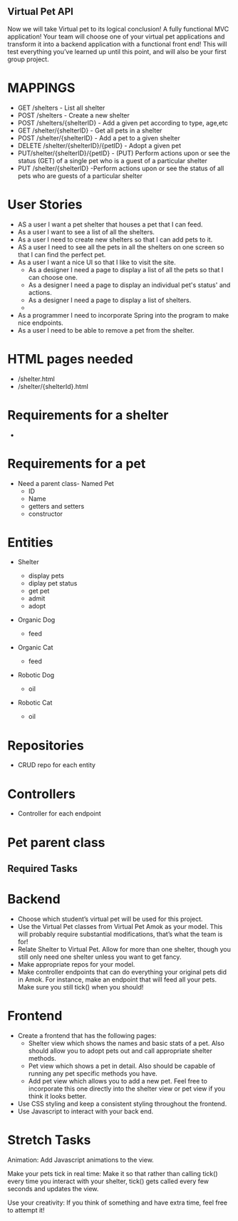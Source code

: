 ## Virtual Pet API
Now we will take Virtual pet to its logical conclusion! A fully functional MVC application! Your team will choose one of your virtual pet applications and transform it into a backend application with a functional front end! This will test everything you’ve learned up until this point, and will also be your first group project.

# MAPPINGS
- GET /shelters  - List all shelter
- POST /shelters - Create a new shelter
- POST /shelters/{shelterID} - Add a given pet according to type, age,etc
- GET /shelter/{shelterID} - Get all pets in a shelter
- POST /shelter/{shelterID} - Add a pet to a given shelter
- DELETE /shelter/{shelterID}/{petID} - Adopt a given pet
- PUT/shelter/{shelterID}/{petID} - (PUT) Perform actions upon or see the status (GET) of a single pet who is a guest of a particular shelter
- PUT /shelter/{shelterID} -Perform actions upon or see the status of all pets who are guests of a particular shelter

# User Stories

- AS a user I want a pet shelter that houses a pet that I can feed.
- As a user I want to see a list of all the shelters.
- As a user I need to create new shelters so that I can add pets to it.
- AS a user I need to see all the pets in all the shelters on one screen so that I can find the perfect pet.
- As a user I want a nice UI so that I like to visit the site.
  - As a designer I need a page to display a list of all the pets so that I can choose one.
  - As a designer I need a page to display an individual pet's status' and actions.
  - As a designer I need a page to display a list of shelters.
  - 
- As a programmer I need to incorporate Spring into the program to make nice endpoints.
- As a user I need to be able to remove a pet from the shelter.

# HTML pages needed

- /shelter.html
- /shelter/{shelterId}.html

# Requirements for a shelter

- 

# Requirements for a pet

- Need a parent class- Named Pet
  - ID
  - Name
  - getters and setters
  - constructor
  
# Entities

- Shelter
  - display pets
  - diplay pet status
  - get pet
  - admit
  - adopt
  

- Organic Dog
  - feed
- Organic Cat
  - feed
- Robotic Dog
  - oil
- Robotic Cat
  - oil

# Repositories

- CRUD repo for each entity

# Controllers

- Controller for each endpoint
  

# Pet parent class

## Required Tasks
# Backend
- Choose which student’s virtual pet will be used for this project.
- Use the Virtual Pet classes from Virtual Pet Amok as your model. This will probably require substantial modifications, that’s what the team is for!
- Relate Shelter to Virtual Pet. Allow for more than one shelter, though you still only need one shelter unless you want to get fancy.
- Make appropriate repos for your model.
- Make controller endpoints that can do everything your original pets did in Amok. For instance, make an endpoint that will feed all your pets. Make sure you still tick() when you should!
# Frontend
- Create a frontend that has the following pages:
  - Shelter view which shows the names and basic stats of a pet. Also should allow you to adopt pets out and call appropriate shelter methods.
  - Pet view which shows a pet in detail. Also should be capable of running any pet specific methods you have.
  - Add pet view which allows you to add a new pet. Feel free to incorporate this one directly into the shelter view or pet view if you think it looks better.
- Use CSS styling and keep a consistent styling throughout the frontend.
- Use Javascript to interact with your back end.
# Stretch Tasks

Animation:
Add Javascript animations to the view.

Make your pets tick in real time:
Make it so that rather than calling tick() every time you interact with your shelter, tick() gets called every few seconds and updates the view.

Use your creativity:
If you think of something and have extra time, feel free to attempt it!
